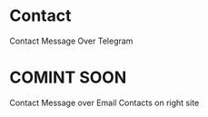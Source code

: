 # Contact
Contact Message Over Telegram

# COMINT SOON
Contact Message over Email
Contacts on right site
